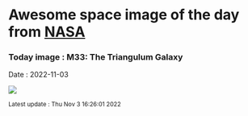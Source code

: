 
# Awesome space image of the day from [NASA](https://api.nasa.gov/)

### Today image : M33: The Triangulum Galaxy
Date : 2022-11-03

![](https://apod.nasa.gov/apod/image/2211/M33-NOIR-HST-LL_1024.jpg)

<small>Latest update : Thu Nov  3 16:26:01 2022</small>
        